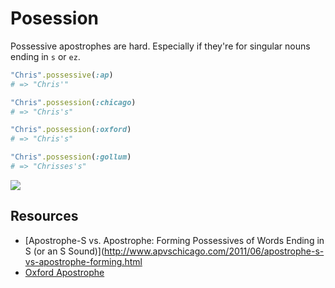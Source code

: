 # Posession

Possessive apostrophes are hard. Especially if they're for singular nouns ending in `s` or `ez`.

```ruby
"Chris".possessive(:ap)
# => "Chris'"

"Chris".possession(:chicago)
# => "Chris's"

"Chris".possession(:oxford)
# => "Chris's"

"Chris".possession(:gollum)
# => "Chrisses's"
```

![](http://i.imgur.com/KrxoMCw.png)

## Resources

* [Apostrophe-S vs. Apostrophe: Forming Possessives of Words Ending in S (or an S Sound)](http://www.apvschicago.com/2011/06/apostrophe-s-vs-apostrophe-forming.html
* [Oxford Apostrophe](http://oxforddictionaries.com/words/apostrophe)
